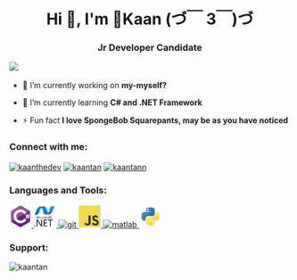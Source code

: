 <h1 align="center">Hi 👋, I'm 💨Kaan (づ￣ 3￣)づ</h1>
<h3 align="center">Jr Developer Candidate</h3>

![](https://c.tenor.com/2gVj3kH-OSIAAAAC/spongebob-welcome.gif)


- 🔭 I’m currently working on **my-myself?**

- 🌱 I’m currently learning **C# and .NET Framework**

- ⚡ Fun fact **I love SpongeBob Squarepants, may be as you have noticed**

<h3 align="left">Connect with me:</h3>
<p align="left">
<a href="https://twitter.com/kaanthedev" target="blank"><img align="center" src="https://raw.githubusercontent.com/rahuldkjain/github-profile-readme-generator/master/src/images/icons/Social/twitter.svg" alt="kaanthedev" height="30" width="40" /></a>
<a href="https://linkedin.com/in/kaantan" target="blank"><img align="center" src="https://raw.githubusercontent.com/rahuldkjain/github-profile-readme-generator/master/src/images/icons/Social/linked-in-alt.svg" alt="kaantan" height="30" width="40" /></a>
<a href="https://www.hackerrank.com/kaantann" target="blank"><img align="center" src="https://raw.githubusercontent.com/rahuldkjain/github-profile-readme-generator/master/src/images/icons/Social/hackerrank.svg" alt="kaantann" height="30" width="40" /></a>
</p>

<h3 align="left">Languages and Tools:</h3>
<p align="left"> <a href="https://www.w3schools.com/cs/" target="_blank" rel="noreferrer"> <img src="https://raw.githubusercontent.com/devicons/devicon/master/icons/csharp/csharp-original.svg" alt="csharp" width="40" height="40"/> </a> <a href="https://dotnet.microsoft.com/" target="_blank" rel="noreferrer"> <img src="https://raw.githubusercontent.com/devicons/devicon/master/icons/dot-net/dot-net-original-wordmark.svg" alt="dotnet" width="40" height="40"/> </a> <a href="https://git-scm.com/" target="_blank" rel="noreferrer"> <img src="https://www.vectorlogo.zone/logos/git-scm/git-scm-icon.svg" alt="git" width="40" height="40"/> </a> <a href="https://developer.mozilla.org/en-US/docs/Web/JavaScript" target="_blank" rel="noreferrer"> <img src="https://raw.githubusercontent.com/devicons/devicon/master/icons/javascript/javascript-original.svg" alt="javascript" width="40" height="40"/> </a> <a href="https://www.mathworks.com/" target="_blank" rel="noreferrer"> <img src="https://upload.wikimedia.org/wikipedia/commons/2/21/Matlab_Logo.png" alt="matlab" width="40" height="40"/> </a> <a href="https://www.python.org" target="_blank" rel="noreferrer"> <img src="https://raw.githubusercontent.com/devicons/devicon/master/icons/python/python-original.svg" alt="python" width="40" height="40"/> </a> </p>

<h3 align="left">Support:</h3>
<p><a href="https://www.buymeacoffee.com/kaantan"> <img align="left" src="https://cdn.buymeacoffee.com/buttons/v2/default-yellow.png" height="50" width="210" alt="kaantan" /></a></p><br><br>
